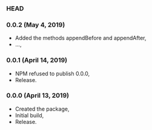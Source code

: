 ### HEAD

### 0.0.2 (May 4, 2019)

  * Added the methods appendBefore and appendAfter,
  * ...,


### 0.0.1 (April 14, 2019)

  * NPM refused to publish 0.0.0,
  * Release.


### 0.0.0 (April 13, 2019)

  * Created the package,
  * Initial build,
  * Release.
